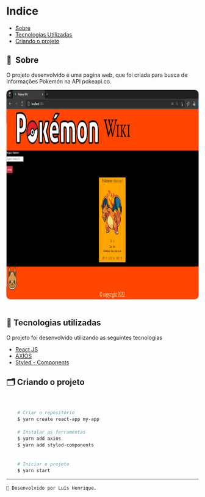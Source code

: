 # Indice

- [Sobre](#-sobre)
- [Tecnologias Utilizadas](#-tecnologias-utilizadas)
- [Criando o projeto](#-criando-o-projeto)

## 🔖&nbsp; Sobre

O projeto desenvolvido é uma pagina web, que foi criada para busca de informações Pokemón na API pokeapi.co.



<p align="center">
  <kbd>
    <img width="750" style="border-radius: 10px" height="550" src="./imgreadme/pokemonwiki.PNG" alt="Intro">
  </kbd>
  &nbsp;&nbsp;&nbsp;&nbsp;
</p>

## 🚀 Tecnologias utilizadas

O projeto foi desenvolvido utilizando as seguintes tecnologias

- [React JS](https://pt-br.reactjs.org/)
- [AXIOS](https://axios-http.com/docs/intro)
- [Styled - Components](https://styled-components.com/)

## 🗂 Criando o projeto

```bash


    # Criar o repositório
    $ yarn create react-app my-app

    # Instalar as ferramentas
    $ yarn add axios
    $ yarn add styled-components
   

    # Iniciar o projeto
    $ yarn start 
  ```
  ---
    
    🚀 Desenvolvido por Luís Henrique.
   
   
   
